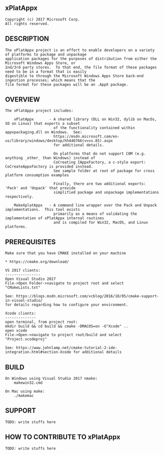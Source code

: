 xPlatAppx 
---------
    Copyright (c) 2017 Microsoft Corp. 
    All rights reserved.

DESCRIPTION
-----------
    The xPlatAppx project is an effort to enable developers on a variety of platforms to package and unpackage 
    application packages for the purposes of distribution from either the Microsoft Windows Apps Store, or 
    2nd/3rd party stores.  To that end, the file format of these packages need to be in a format that is easily 
    digestible to through the Microsoft Windows Apps Store back-end ingestion processes; which means that the 
    file format for these packages will be an .AppX package.

OVERVIEW
--------
    The xPlatAppx project includes:

        xPlatAppx       - A shared library (DLL on Win32, dylib on MacOs, SO on Linux) that exports a subset
                          of the functionality contained within appxpackaging.dll on Windows.  See:
                          https://msdn.microsoft.com/en-us/library/windows/desktop/hh446766(v=vs.85).aspx
                          for additional details.

                          On platforms that do not support COM (e.g. anything _other_ than Windows) instead of
                          CoCreating IAppxFactory, a c-style export: CoCreateAppxFactory is provided instead.
                          See sample folder at root of package for cross platform consumption examples

                          Finally, there are two additional exports: 'Pack' and 'Unpack' that provide
                          simplified package and unpackage implementations respectively.
                          
        MakeXplatAppx   - A command line wrapper over the Pack and Unpack implementations.  This tool exists
                          primarily as a means of validating the implementation of xPlatAppx internal routines
                          and is compiled for Win32, MacOS, and Linux platforms.

PREREQUISITES
-------------
    Make sure that you have CMAKE installed on your machine 

    * https://cmake.org/download/

    VS 2017 clients: 
    ----------------
    Open Visual Studio 2017
    File->Open Folder->navigate to project root and select "CMakeLists.txt"

    See: https://blogs.msdn.microsoft.com/vcblog/2016/10/05/cmake-support-in-visual-studio/
    for details regarding how to configure your environment.

    Xcode clients: 
    --------------
    open terminal, from project root:
    mkdir build && cd build && cmake -DMACOS=on -G"Xcode" ..
    open xcode
    File->Open->navigate to project root/build and select "Project.xcodeproj"

    See: https://www.johnlamp.net/cmake-tutorial-2-ide-integration.html#section-Xcode for additional details

BUILD
-----
    On Windows using Visual Studio 2017 nmake:
        makewin32.cmd

    On Mac using make: 
        ./makemac
    
SUPPORT
-------
    TODO: write stuffs here

HOW TO CONTRIBUTE TO xPlatAppx
------------------------------
    TODO: write stuffs here

